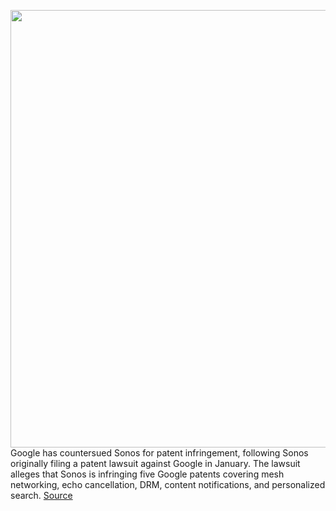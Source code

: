 <img src='https://cdn.vox-cdn.com/thumbor/keKpFMrykMStbOn_acN0Zw4KMl4=/0x0:5653x4268/1200x800/filters:focal(2375x1682:3279x2586)/cdn.vox-cdn.com/uploads/chorus_image/image/66923780/1192545024.jpg.0.jpg' width='700px' /><br/>
Google has countersued Sonos for patent infringement, following Sonos originally filing a patent lawsuit against Google in January. The lawsuit alleges that Sonos is infringing five Google patents covering mesh networking, echo cancellation, DRM, content notifications, and personalized search.
<a href='https://www.theverge.com/2020/6/11/21288161/google-countersues-sonos-patents-infringement'> Source <a/>